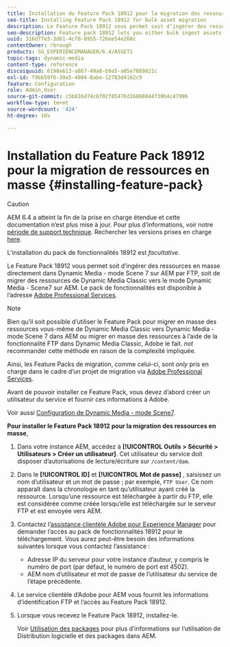 ```yaml
---
title: Installation du Feature Pack 18912 pour la migration des ressources en masse
seo-title: Installing Feature Pack 18912 for bulk asset migration
description: Le Feature Pack 18912 vous permet soit d’ingérer des ressources par FTP en masse, soit de migrer des ressources de Dynamic Media Classic vers Dynamic Media dans AEM. Ce pack de fonctionnalités optionnel est fourni par l’assistance d’Adobe.
seo-description: Feature pack 18912 lets you either bulk ingest assets by way of FTP, or migrate assets from Dynamic Media Classic to Dynamic Media in AEM. This optional feature pack is available from Adobe support.
uuid: 316d77e3-3d61-4cf0-8955-726ee54e268c
contentOwner: rbrough
products: SG_EXPERIENCEMANAGER/6.4/ASSETS
topic-tags: dynamic-media
content-type: reference
discoiquuid: 6198e613-a867-49a8-b9a5-a05e7889821c
exl-id: f9bb59f6-39a5-4804-8abe-12783d4162c9
feature: Configuration
role: Admin,User
source-git-commit: c5b816d74c6f02f85476d16868844f39b4c47996
workflow-type: tm+mt
source-wordcount: '424'
ht-degree: 16%

---
```


# Installation du Feature Pack 18912 pour la migration de ressources en masse {#installing-feature-pack}

>[!CAUTION]
>
>AEM 6.4 a atteint la fin de la prise en charge étendue et cette documentation n’est plus mise à jour. Pour plus d’informations, voir notre [période de support technique](https://helpx.adobe.com/fr/support/programs/eol-matrix.html). Rechercher les versions prises en charge [here](https://experienceleague.adobe.com/docs/?lang=fr).

L’installation du pack de fonctionnalités 18912 est _facultative_.

Le Feature Pack 18912 vous permet soit d’ingérer des ressources en masse directement dans Dynamic Media - mode Scene 7 sur AEM par FTP, soit de migrer des ressources de Dynamic Media Classic vers le mode Dynamic Media - Scene7 sur AEM. Le pack de fonctionnalités est disponible à l’adresse [Adobe Professional Services](https://www.adobe.com/fr/experience-cloud/consulting-services.html).

>[!NOTE]
>
>Bien qu’il soit possible d’utiliser le Feature Pack pour migrer en masse des ressources vous-même de Dynamic Media Classic vers Dynamic Media - mode Scene 7 dans AEM ou migrer en masse des ressources à l’aide de la fonctionnalité FTP dans Dynamic Media Classic, Adobe le fait. *not* recommander cette méthode en raison de la complexité impliquée.
>
>Ainsi, les Feature Packs de migration, comme celui-ci, sont *only* pris en charge dans le cadre d’un projet de migration via [Adobe Professional Services](https://www.adobe.com/fr/experience-cloud/consulting-services.html).

Avant de pouvoir installer ce Feature Pack, vous devez d’abord créer un utilisateur du service et fournir ces informations à Adobe.

Voir aussi [Configuration de Dynamic Media - mode Scene7](https://helpx.adobe.com/experience-manager/6-4/assets/using/config-dms7.html).

**Pour installer le Feature Pack 18912 pour la migration des ressources en masse**,

1. Dans votre instance AEM, accédez à **[!UICONTROL Outils > Sécurité > Utilisateurs > Créer un utilisateur]**. Cet utilisateur du service doit disposer d’autorisations de lecture/écriture sur `/content/dam`.
1. Dans le **[!UICONTROL ID]** et **[!UICONTROL Mot de passe]** , saisissez un nom d’utilisateur et un mot de passe ; par exemple, `FTP User`. Ce nom apparaît dans la chronologie en tant qu’utilisateur ayant créé la ressource. Lorsqu’une ressource est téléchargée à partir du FTP, elle est considérée comme créée lorsqu’elle est téléchargée sur le serveur FTP et est envoyée vers AEM.
1. Contactez l’[assistance clientèle Adobe pour Experience Manager](https://helpx.adobe.com/fr/contact/enterprise-support.ec.html) pour demander l’accès au pack de fonctionnalités 18912 pour le téléchargement. Vous aurez peut-être besoin des informations suivantes lorsque vous contactez l’assistance :

   * Adresse IP du serveur pour votre instance d’auteur, y compris le numéro de port (par défaut, le numéro de port est 4502).
   * AEM nom d’utilisateur et mot de passe de l’utilisateur du service de l’étape précédente.

1. Le service clientèle d’Adobe pour AEM vous fournit les informations d’identification FTP et l’accès au Feature Pack 18912.

1. Lorsque vous recevez le Feature Pack 18912, installez-le.

   Voir [Utilisation des packages](/help/sites-administering/package-manager.md) pour plus d’informations sur l’utilisation de Distribution logicielle et des packages dans AEM.
